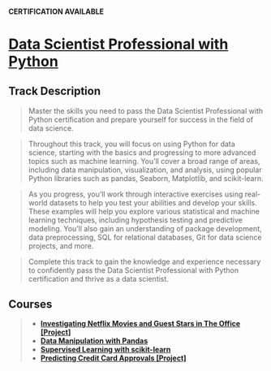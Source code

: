 #### CERTIFICATION AVAILABLE
# [Data Scientist Professional with Python](https://app.datacamp.com/learn/career-tracks/data-scientist-professional-with-python)

## Track Description
> Master the skills you need to pass the Data Scientist Professional with Python certification and prepare yourself for success in the field of data science.

> Throughout this track, you will focus on using Python for data science, starting with the basics and progressing to more advanced topics such as machine learning. You’ll cover a broad range of areas, including data manipulation, visualization, and analysis, using popular Python libraries such as pandas, Seaborn, Matplotlib, and scikit-learn.

> As you progress, you’ll work through interactive exercises using real-world datasets to help you test your abilities and develop your skills. These examples will help you explore various statistical and machine learning techniques, including hypothesis testing and predictive modeling. You’ll also gain an understanding of package development, data preprocessing, SQL for relational databases, Git for data science projects, and more.

> Complete this track to gain the knowledge and experience necessary to confidently pass the Data Scientist Professional with Python certification and thrive as a data scientist.

## Courses
> - **[Investigating Netflix Movies and Guest Stars in The Office [Project]](https://github.com/mohebmaher/Datacamp-Data-Scientist-with-Python-Career-Track/tree/master/03-Investigating-Netflix-Movies-and-Guest-Stars-in-The-Office)**
> - **[Data Manipulation with Pandas](https://github.com/mohebmaher/Datacamp-Data-Scientist-with-Python-Career-Track/tree/master/04-Data-Manipulation-with-Pandas)**
> - **[Supervised Learning with scikit-learn](https://github.com/mohebmaher/Datacamp-Data-Scientist-with-Python-Career-Track/tree/master/29-Supervised-Learning-with-scikit-learn)**
> - **[Predicting Credit Card Approvals [Project]](https://github.com/mohebmaher/Datacamp-Data-Scientist-with-Python-Career-Track/tree/master/30-Predicting-Credit-Card-Approvals)**